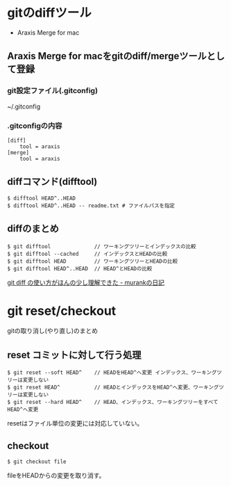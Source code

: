 # gitのdiffツール

* Araxis Merge for mac

## Araxis Merge for macをgitのdiff/mergeツールとして登録

### git設定ファイル(.gitconfig)

~/.gitconfig

### .gitconfigの内容

	[diff]
		tool = araxis
	[merge]
		tool = araxis

## diffコマンド(difftool)

	$ difftool HEAD^..HEAD
	$ difftool HEAD^..HEAD -- readme.txt # ファイルパスを指定

## diffのまとめ

	$ git difftool              // ワーキングツリーとインデックスの比較
	$ git difftool --cached     // インデックスとHEADの比較
	$ git difftool HEAD         // ワーキングツリーとHEADの比較
	$ git difftool HEAD^..HEAD  // HEAD^とHEADの比較

[git diff の使い方がほんの少し理解できた - murankの日記](http://d.hatena.ne.jp/murank/20110320/1300619118)

# git reset/checkout

gitの取り消し(やり直し)のまとめ

## reset コミットに対して行う処理

	$ git reset --soft HEAD^    // HEADをHEAD^へ変更 インデックス、ワーキングツリーは変更しない
	$ git reset HEAD^           // HEADとインデックスをHEAD^へ変更、ワーキングツリーは変更しない
	$ git reset --hard HEAD^    // HEAD、インデックス、ワーキングツリーをすべてHEAD^へ変更

resetはファイル単位の変更には対応していない。

## checkout

	$ git checkout file

fileをHEADからの変更を取り消す。